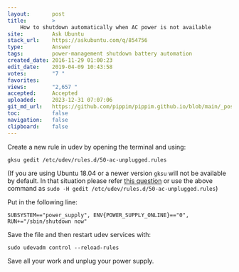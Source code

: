 ```yaml
---
layout:       post
title:        >
    How to shutdown automatically when AC power is not available
site:         Ask Ubuntu
stack_url:    https://askubuntu.com/q/854756
type:         Answer
tags:         power-management shutdown battery automation
created_date: 2016-11-29 01:00:23
edit_date:    2019-04-09 10:43:58
votes:        "7 "
favorites:    
views:        "2,657 "
accepted:     Accepted
uploaded:     2023-12-31 07:07:06
git_md_url:   https://github.com/pippim/pippim.github.io/blob/main/_posts/2016/2016-11-29-How-to-shutdown-automatically-when-AC-power-is-not-available.md
toc:          false
navigation:   false
clipboard:    false
---
```


Create a new rule in udev by opening the terminal and using:

``` 
gksu gedit /etc/udev/rules.d/50-ac-unplugged.rules
```

(If you are using Ubuntu 18.04 or a newer version `gksu` will not be available by default. In that situation please refer [this question][1]  or use the above command as  `sudo -H gedit /etc/udev/rules.d/50-ac-unplugged.rules`)

Put in the following line:

``` 
SUBSYSTEM=="power_supply", ENV{POWER_SUPPLY_ONLINE}=="0", RUN+="/sbin/shutdown now"
```

Save the file and then restart udev services with:

``` 
sudo udevadm control --reload-rules
```

Save all your work and unplug your power supply.


  [1]: https://askubuntu.com/questions/1030054/how-to-install-an-application-that-requires-gksu-package-on-ubuntu-18-04/1030066
